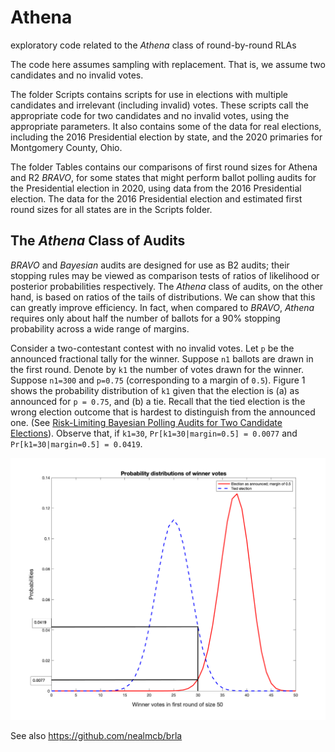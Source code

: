 # Athena
exploratory code related to the *Athena* class of round-by-round RLAs

The code here assumes sampling with replacement. That is, we assume two candidates and no invalid votes. 

The folder Scripts contains scripts for use in elections with multiple candidates and irrelevant (including invalid) votes. These scripts call the appropriate code for two candidates and no invalid votes, using the appropriate parameters. It also contains some of the data for real elections, including the 2016 Presidential election by state, and the 2020 primaries for Montgomery County, Ohio. 

The folder Tables contains our comparisons of first round sizes for Athena and R2 *BRAVO*, for some states that might perform ballot polling audits for the Presidential election in 2020, using data from the 2016 Presidential election. The data for the 2016 Presidential election and estimated first round sizes for all states are in the Scripts folder.  

## The *Athena* Class of Audits

*BRAVO* and *Bayesian* audits are designed for use as B2 audits; their stopping rules may be viewed as comparison tests of ratios of likelihood or posterior probabilities respectively. The *Athena* class of audits, on the other hand, is based on ratios of the tails of distributions. We can show that this can greatly improve efficiency. In fact, when compared to *BRAVO*, *Athena* requires only about half the number of ballots for a 90\% stopping probability across a wide range of margins. 

Consider a two-contestant contest with no invalid votes. Let `p` be the announced fractional tally for the winner. Suppose `n1` ballots are drawn in the first round. Denote by `k1` the number of votes drawn for the winner. Suppose `n1=300` and `p=0.75` (corresponding to a margin of `0.5`). Figure 1 shows the probability distribution of `k1` given that the election is (a) as announced for `p = 0.75`, and (b) a tie. Recall that the tied election is the wrong election outcome that is hardest to distinguish from the announced one. (See [Risk-Limiting Bayesian Polling Audits for Two Candidate Elections](https://arxiv.org/abs/1902.00999)). Observe that, if `k1=30`, `Pr[k1=30|margin=0.5] = 0.0077` and `Pr[k1=30|margin=0.5] = 0.0419`. 
 
![Figure 1: Probability Distribution of Winner Votes for `p=0.75` and `n1=300`: First Round](fig/round1.png)

See also https://github.com/nealmcb/brla
